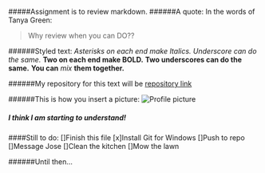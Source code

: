

#####Assignment is to review markdown.
######A quote:
In the words of Tanya Green:
> Why review when you can DO??

######Styled text:
*Asterisks on each end make Italics.*
_Underscore can do the same._
**Two on each end make BOLD.**
__Two underscores can do the same.__
__You can__ _mix_ __them together.__

######My repository for this text will be
[repository link](https://github.com/greenteacode/1playing_w_markup)

######This is how you insert a picture:
![Profile picture](https://cdn-photos.bloc.io/medium/2352621/Me_and_Rudy.jpg?1474985961)

##### I think I am starting to understand!
####Still to do:
[]Finish this file
[x]Install Git for Windows
[]Push to repo
[]Message Jose
[]Clean the kitchen
[]Mow the lawn

######Until then...
